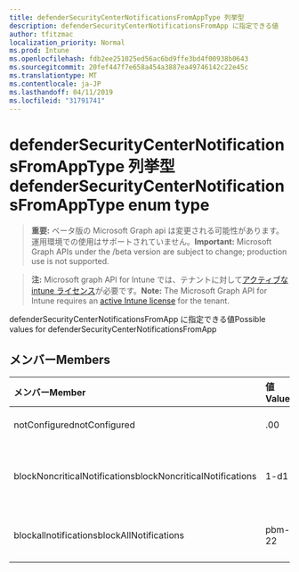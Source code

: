 ```yaml
---
title: defenderSecurityCenterNotificationsFromAppType 列挙型
description: defenderSecurityCenterNotificationsFromApp に指定できる値
author: tfitzmac
localization_priority: Normal
ms.prod: Intune
ms.openlocfilehash: fdb2ee251025ed56ac6bd9ffe3bd4f00938b0643
ms.sourcegitcommit: 20fef447f7e658a454a3887ea49746142c22e45c
ms.translationtype: MT
ms.contentlocale: ja-JP
ms.lasthandoff: 04/11/2019
ms.locfileid: "31791741"
---
```

# <a name="defendersecuritycenternotificationsfromapptype-enum-type"></a><span data-ttu-id="453b4-103">defenderSecurityCenterNotificationsFromAppType 列挙型</span><span class="sxs-lookup"><span data-stu-id="453b4-103">defenderSecurityCenterNotificationsFromAppType enum type</span></span>

> <span data-ttu-id="453b4-104">**重要:** ベータ版の Microsoft Graph api は変更される可能性があります。運用環境での使用はサポートされていません。</span><span class="sxs-lookup"><span data-stu-id="453b4-104">**Important:** Microsoft Graph APIs under the /beta version are subject to change; production use is not supported.</span></span>

> <span data-ttu-id="453b4-105">**注:** Microsoft graph API for Intune では、テナントに対して[アクティブな intune ライセンス](https://go.microsoft.com/fwlink/?linkid=839381)が必要です。</span><span class="sxs-lookup"><span data-stu-id="453b4-105">**Note:** The Microsoft Graph API for Intune requires an [active Intune license](https://go.microsoft.com/fwlink/?linkid=839381) for the tenant.</span></span>

<span data-ttu-id="453b4-106">defenderSecurityCenterNotificationsFromApp に指定できる値</span><span class="sxs-lookup"><span data-stu-id="453b4-106">Possible values for defenderSecurityCenterNotificationsFromApp</span></span>

## <a name="members"></a><span data-ttu-id="453b4-107">メンバー</span><span class="sxs-lookup"><span data-stu-id="453b4-107">Members</span></span>
|<span data-ttu-id="453b4-108">メンバー</span><span class="sxs-lookup"><span data-stu-id="453b4-108">Member</span></span>|<span data-ttu-id="453b4-109">値</span><span class="sxs-lookup"><span data-stu-id="453b4-109">Value</span></span>|<span data-ttu-id="453b4-110">説明</span><span class="sxs-lookup"><span data-stu-id="453b4-110">Description</span></span>|
|:---|:---|:---|
|<span data-ttu-id="453b4-111">notConfigured</span><span class="sxs-lookup"><span data-stu-id="453b4-111">notConfigured</span></span>|<span data-ttu-id="453b4-112">.0</span><span class="sxs-lookup"><span data-stu-id="453b4-112">0</span></span>|<span data-ttu-id="453b4-113">Not Configured</span><span class="sxs-lookup"><span data-stu-id="453b4-113">Not Configured</span></span>|
|<span data-ttu-id="453b4-114">blockNoncriticalNotifications</span><span class="sxs-lookup"><span data-stu-id="453b4-114">blockNoncriticalNotifications</span></span>|<span data-ttu-id="453b4-115">1-d</span><span class="sxs-lookup"><span data-stu-id="453b4-115">1</span></span>|<span data-ttu-id="453b4-116">重要でない通知をブロックする</span><span class="sxs-lookup"><span data-stu-id="453b4-116">Block non-critical notifications</span></span>|
|<span data-ttu-id="453b4-117">blockallnotifications</span><span class="sxs-lookup"><span data-stu-id="453b4-117">blockAllNotifications</span></span>|<span data-ttu-id="453b4-118">pbm-2</span><span class="sxs-lookup"><span data-stu-id="453b4-118">2</span></span>|<span data-ttu-id="453b4-119">すべての通知をブロックする</span><span class="sxs-lookup"><span data-stu-id="453b4-119">Block all notifications</span></span>|





